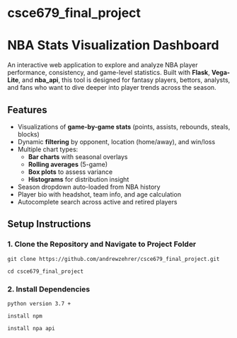 # csce679_final_project

# NBA Stats Visualization Dashboard

An interactive web application to explore and analyze NBA player performance, consistency, and game-level statistics. Built with **Flask**, **Vega-Lite**, and **nba_api**, this tool is designed for fantasy players, bettors, analysts, and fans who want to dive deeper into player trends across the season.

## Features

- Visualizations of **game-by-game stats** (points, assists, rebounds, steals, blocks)
- Dynamic **filtering** by opponent, location (home/away), and win/loss
- Multiple chart types:
  - **Bar charts** with seasonal overlays
  - **Rolling averages** (5-game)
  - **Box plots** to assess variance
  - **Histograms** for distribution insight
- Season dropdown auto-loaded from NBA history
- Player bio with headshot, team info, and age calculation
- Autocomplete search across active and retired players

## Setup Instructions

### 1. Clone the Repository and Navigate to Project Folder
```
git clone https://github.com/andrewzehrer/csce679_final_project.git

cd csce679_final_project
```


### 2. Install Dependencies
```
python version 3.7 +

install npm 

install npa api

```